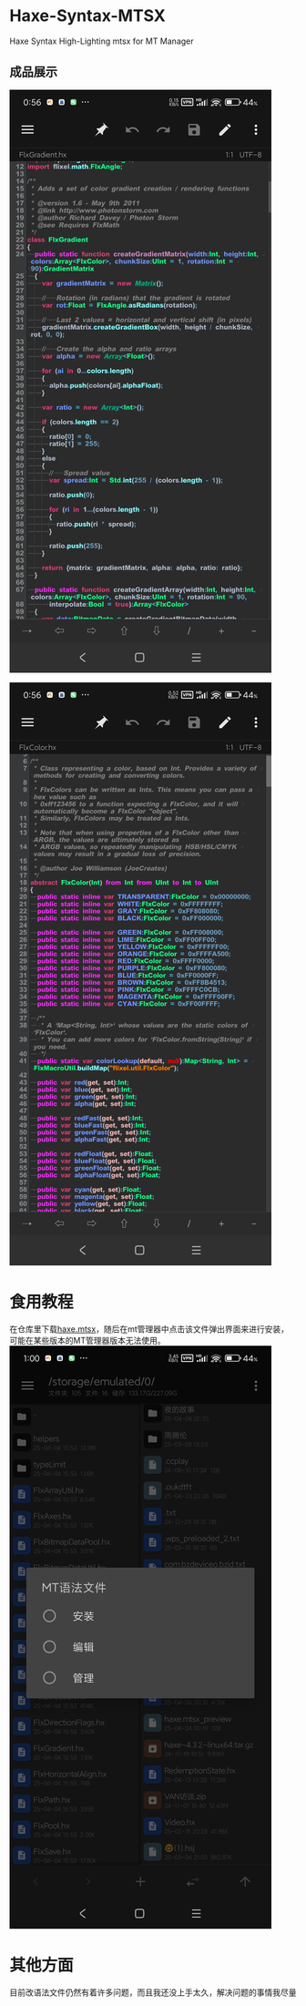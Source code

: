 # Haxe-Syntax-MTSX
Haxe Syntax High-Lighting mtsx for MT Manager
## 成品展示

![image](https://raw.githubusercontent.com/VapireMox/Haxe-Syntax-MTSX/refs/heads/main/screenshots/Screenshot_2025-04-24-00-56-11-662_bin.mt.plus.canary.jpg)

![Sb](https://raw.githubusercontent.com/VapireMox/Haxe-Syntax-MTSX/refs/heads/main/screenshots/Screenshot_2025-04-24-00-56-18-270_bin.mt.plus.canary.jpg)

# 食用教程

在仓库里下载[<ins>haxe.mtsx</ins>](https://github.com/VapireMox/Haxe-Syntax-MTSX/releases/download/0.0.1/haxe.mtsx)，随后在mt管理器中点击该文件弹出界面来进行安装，可能在某些版本的MT管理器版本无法使用。
![sb](https://raw.githubusercontent.com/VapireMox/Haxe-Syntax-MTSX/refs/heads/main/screenshots/Screenshot_2025-04-24-01-00-14-577_bin.mt.plus.canary.jpg)

# 其他方面

目前改语法文件仍然有着许多问题，而且我还没上手太久，解决问题的事情我尽量
